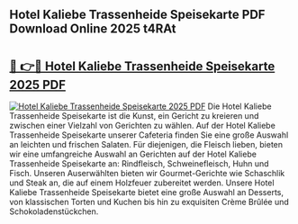 ## Hotel Kaliebe Trassenheide Speisekarte PDF Download Online 2025 t4RAt

# <h2><a href="http://gc8l6cr.nevu.top/?p=Hotel+Kaliebe+Trassenheide+Speisekarte">🔗 👉🔴 Hotel Kaliebe Trassenheide Speisekarte 2025 PDF</a></h2>

[![Hotel Kaliebe Trassenheide Speisekarte 2025 PDF](https://i.imgur.com/dBaPXMq.png)](http://gc8l6cr.nevu.top/?p=Hotel+Kaliebe+Trassenheide+Speisekarte)
Die Hotel Kaliebe Trassenheide Speisekarte ist die Kunst, ein Gericht zu kreieren und zwischen einer Vielzahl von Gerichten zu wählen. Auf der Hotel Kaliebe Trassenheide Speisekarte unserer Cafeteria finden Sie eine große Auswahl an leichten und frischen Salaten. Für diejenigen, die Fleisch lieben, bieten wir eine umfangreiche Auswahl an Gerichten auf der Hotel Kaliebe Trassenheide Speisekarte an: Rindfleisch, Schweinefleisch, Huhn und Fisch. Unseren Auserwählten bieten wir Gourmet-Gerichte wie Schaschlik und Steak an, die auf einem Holzfeuer zubereitet werden. Unsere Hotel Kaliebe Trassenheide Speisekarte bietet eine große Auswahl an Desserts, von klassischen Torten und Kuchen bis hin zu exquisiten Crème Brûlée und Schokoladenstückchen.
